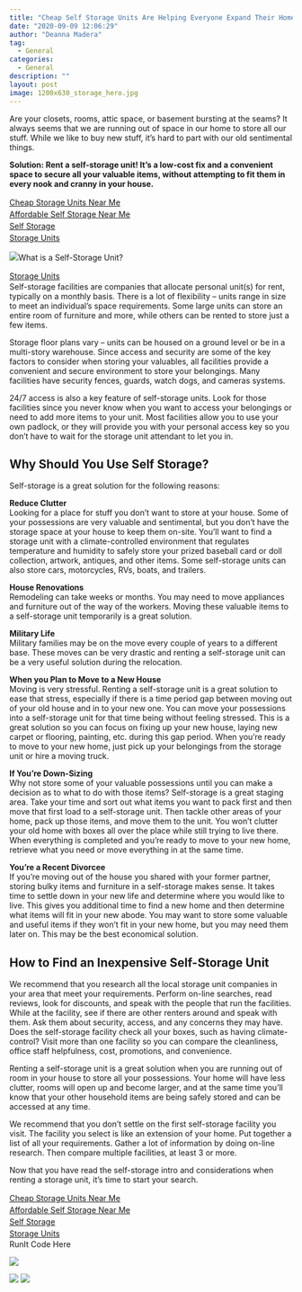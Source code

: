 ```yaml
---
title: "Cheap Self Storage Units Are Helping Everyone Expand Their Home"
date: "2020-09-09 12:06:29"
author: "Deanna Madera"
tag:
  - General
categories:
  - General
description: ""
layout: post
image: 1200x630_storage_hero.jpg
---
```


Are your closets, rooms, attic space, or basement bursting at the seams? It always seems that we are running out of space in our home to store all our stuff. While we like to buy new stuff, it’s hard to part with our old sentimental things.

**Solution: Rent a self-storage unit! It’s a low-cost fix and a convenient space to secure all your valuable items, without attempting to fit them in every nook and cranny in your house.**

[<div style="flex: 1;margin-right:18px;line-height:21px;">Cheap Storage Units Near Me</div>](#)[<div style="flex: 1;margin-right:18px;line-height:21px;">Affordable Self Storage Near Me</div>](#)[<div style="flex: 1;margin-right:18px;line-height:21px;"><state></state> Self Storage</div>](#)[<div style="flex: 1;margin-right:18px;line-height:21px;"><city></city> Storage Units</div>](#)</div>

![](/posts/1200x630_storage_hero.jpg)What is a Self-Storage Unit?

<div class="mobile-cta-wrap"><div class="cta-btn-wrap" data-mobile-sponsoredads="yes">

[<div style="flex: 1;margin-right:18px;line-height:21px;"><city></city> Storage Units</div>](#)</div>Self-storage facilities are companies that allocate personal unit(s) for rent, typically on a monthly basis. There is a lot of flexibility – units range in size to meet an individual’s space requirements. Some large units can store an entire room of furniture and more, while others can be rented to store just a few items.

Storage floor plans vary – units can be housed on a ground level or be in a multi-story warehouse. Since access and security are some of the key factors to consider when storing your valuables, all facilities provide a convenient and secure environment to store your belongings. Many facilities have security fences, guards, watch dogs, and cameras systems.

24/7 access is also a key feature of self-storage units. Look for those facilities since you never know when you want to access your belongings or need to add more items to your unit. Most facilities allow you to use your own padlock, or they will provide you with your personal access key so you don’t have to wait for the storage unit attendant to let you in.

## Why Should You Use Self Storage?

Self-storage is a great solution for the following reasons:

**Reduce Clutter**  
Looking for a place for stuff you don’t want to store at your house. Some of your possessions are very valuable and sentimental, but you don’t have the storage space at your house to keep them on-site. You’ll want to find a storage unit with a climate-controlled environment that regulates temperature and humidity to safely store your prized baseball card or doll collection, artwork, antiques, and other items. Some self-storage units can also store cars, motorcycles, RVs, boats, and trailers.

**House Renovations**  
Remodeling can take weeks or months. You may need to move appliances and furniture out of the way of the workers. Moving these valuable items to a self-storage unit temporarily is a great solution.

**Military Life**  
Military families may be on the move every couple of years to a different base. These moves can be very drastic and renting a self-storage unit can be a very useful solution during the relocation.

**When you Plan to Move to a New House**  
Moving is very stressful. Renting a self-storage unit is a great solution to ease that stress, especially if there is a time period gap between moving out of your old house and in to your new one. You can move your possessions into a self-storage unit for that time being without feeling stressed. This is a great solution so you can focus on fixing up your new house, laying new carpet or flooring, painting, etc. during this gap period. When you’re ready to move to your new home, just pick up your belongings from the storage unit or hire a moving truck.

**If You’re Down-Sizing**  
Why not store some of your valuable possessions until you can make a decision as to what to do with those items? Self-storage is a great staging area. Take your time and sort out what items you want to pack first and then move that first load to a self-storage unit. Then tackle other areas of your home, pack up those items, and move them to the unit. You won’t clutter your old home with boxes all over the place while still trying to live there. When everything is completed and you’re ready to move to your new home, retrieve what you need or move everything in at the same time.

**You’re a Recent Divorcee**  
If you’re moving out of the house you shared with your former partner, storing bulky items and furniture in a self-storage makes sense. It takes time to settle down in your new life and determine where you would like to live. This gives you additional time to find a new home and then determine what items will fit in your new abode. You may want to store some valuable and useful items if they won’t fit in your new home, but you may need them later on. This may be the best economical solution.

## How to Find an Inexpensive Self-Storage Unit

We recommend that you research all the local storage unit companies in your area that meet your requirements. Perform on-line searches, read reviews, look for discounts, and speak with the people that run the facilities. While at the facility, see if there are other renters around and speak with them. Ask them about security, access, and any concerns they may have. Does the self-storage facility check all your boxes, such as having climate-control? Visit more than one facility so you can compare the cleanliness, office staff helpfulness, cost, promotions, and convenience.

Renting a self-storage unit is a great solution when you are running out of room in your house to store all your possessions. Your home will have less clutter, rooms will open up and become larger, and at the same time you’ll know that your other household items are being safely stored and can be accessed at any time.

</div>We recommend that you don’t settle on the first self-storage facility you visit. The facility you select is like an extension of your home. Put together a list of all your requirements. Gather a lot of information by doing on-line research. Then compare multiple facilities, at least 3 or more.

Now that you have read the self-storage intro and considerations when renting a storage unit, it’s time to start your search.

<div class="cta-btn-wrap" data-mobile-sponsoredads="no">

[<div style="flex: 1;margin-right:18px;line-height:21px;">Cheap Storage Units Near Me</div>](#)[<div style="flex: 1;margin-right:18px;line-height:21px;">Affordable Self Storage Near Me</div>](#)[<div style="flex: 1;margin-right:18px;line-height:21px;"><state></state> Self Storage</div>](#)[<div style="flex: 1;margin-right:18px;line-height:21px;"><city></city> Storage Units</div>](#)</div><div class="ad-hide">RunIt Code Here</div> <script>
!function(f,b,e,v,n,t,s){if(f.fbq)return;n=f.fbq=function(){n.callMethod?
n.callMethod.apply(n,arguments):n.queue.push(arguments)};if(!f.\_fbq)f.\_fbq=n;
n.push=n;n.loaded=!0;n.version='2.0';n.queue=[];t=b.createElement(e);t.async=!0;
t.src=v;s=b.getElementsByTagName(e)[0];s.parentNode.insertBefore(t,s)}(window,
document,'script','https://connect.facebook.net/en_US/fbevents.js');
fbq('init', '531314677258366'); // Insert your pixel ID here.
fbq('track', 'PageView');
</script> <noscript>

![](https://www.facebook.com/tr?id=531314677258366&ev=PageView&noscript=1)</noscript> <script>
!function(f,b,e,v,n,t,s){if(f.fbq)return;n=f.fbq=function(){n.callMethod?
n.callMethod.apply(n,arguments):n.queue.push(arguments)};if(!f.\_fbq)f.\_fbq=n;
n.push=n;n.loaded=!0;n.version='2.0';n.queue=[];t=b.createElement(e);t.async=!0;
t.src=v;s=b.getElementsByTagName(e)[0];s.parentNode.insertBefore(t,s)}(window,
document,'script','https://connect.facebook.net/en_US/fbevents.js');
fbq('init', '438385429848061'); // Insert your pixel ID here.
fbq('track', 'PageView');
</script> <noscript>

![](https://www.facebook.com/tr?id=438385429848061&ev=PageView&noscript=1)</noscript> <script type="application/javascript">(function(w,d,t,r,u){w[u]=w[u]||[];w[u].push({'projectId':'10000','properties':{'pixelId':'10029827'}});var s=d.createElement(t);s.src=r;s.async=true;s.onload=s.onreadystatechange=function(){var y,rs=this.readyState,c=w[u];if(rs&&rs!="complete"&&rs!="loaded"){return}try{y=YAHOO.ywa.I13N.fireBeacon;w[u]=[];w[u].push=function(p){y([p])};y(c)}catch(e){}};var scr=d.getElementsByTagName(t)[0],par=scr.parentNode;par.insertBefore(s,scr)})(window,document,"script","https://s.yimg.com/wi/ytc.js","dotq");</script> <script type="text/javascript">
window.\_tfa = window.\_tfa || [];
window.\_tfa.push({notify: 'event', name: 'page_view', id: 1087586});
!function (t, f, a, x) {
if (!document.getElementById(x)) {
t.async = 1;t.src = a;t.id=x;f.parentNode.insertBefore(t, f);
}
}(document.createElement('script'),
document.getElementsByTagName('script')[0],
'//cdn.taboola.com/libtrc/unip/1087586/tfa.js',
'tb_tfa_script');
</script> <noscript> ![](//trc.taboola.com/1087586/log/3/unip?en=page_view) </noscript> <script>
fbq('track', 'ViewContent', {
currency: 'USD'
});
</script> <script type="text/javascript">
function runIt() {
fbq('track', 'AddToCart', {
currency: 'USD',
content_name: 'storageunit'
});

        window.dotq = window.dotq || [];
        window.dotq.push(
        {
            'projectId': '10000',
            'properties': {
                'pixelId': '10029827',
                'qstrings': {
                    'et': 'custom',
                    'ea': 'click',
                    'ec': 'addtocart',
                    'el': 'storageunit'
                }
        } } );
    _tfa.push({notify: 'event', name: 'add_to_cart', id: 1087586});
    }

</script>
